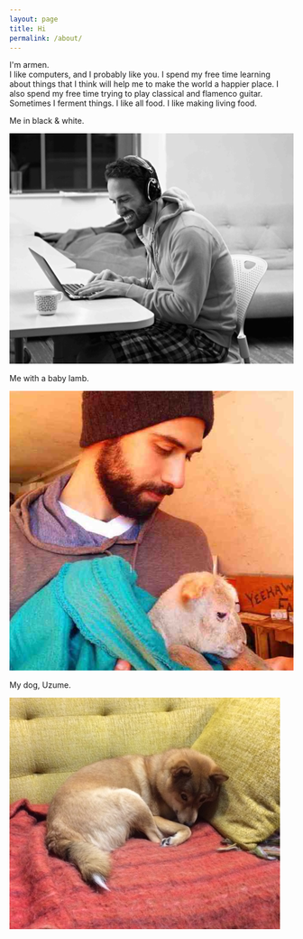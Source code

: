 ```yaml
---
layout: page
title: Hi
permalink: /about/
---
```


I'm armen.  
I like computers, and I probably like you.
I spend my free time learning about things that I think will help me to make the world a happier place. I also spend my free time trying to play classical and flamenco guitar. Sometimes I ferment things. I like all food. I like making living food.  

<div class="about-col">
  <p>Me in black & white.</p>
  <img class="about-img" src="/public/images/armen.jpg" alt="Me"/>
</div>
<div class="about-col">
  <p>Me with a baby lamb.</p>
  <img class="about-img" src="/public/images/me.jpg" alt="Me with a lamb"/>  
</div>
<div class="about-col">
  <p>My dog, Uzume.</p>
  <img class="about-img" src="/public/images/uzume.jpg" alt="Uzume"/>
</div>
